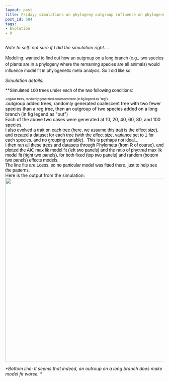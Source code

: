```yaml
---
layout: post
title: Friday; simulations on phylogeny outgroup influence on phylogenetic meta-analysis model fit
post_id: 584
tags: 
- Evolution
- R
---
```


*Note to self: not sure if I did the simulation right....*

<span style="font-family:'Helvetica Neue', Helvetica, Arial, sans-serif;">Modeling: wanted to find out how an outgroup on a long branch (e.g., two species of plants are in a phylogeny where the remaining species are all animals) would influence model fit in phylogenetic meta-analysis. So I did like so:</span>

*Simulation details:*

**<span style="color:#000000;font-family:tahoma, sans-serif;">Simulated 100 trees under each of the two following conditions:</span>
<div><span style="color:#000000;"><span style="font-size:x-small;"><span style="font-family:tahoma, sans-serif;">-regular trees, randomly generated coalescent tree (in fig legend as "reg")</span></span></span></div>
<div><span style="color:#000000;"><span style="font-size:x-small;"><span style="font-family:tahoma, sans-serif;">-</span></span>outgroup added trees, randomly generated coalescent tree with two fewer species than a reg tree, then an outgroup of two species added on a long branch (in fig legend as "out")</span></div>
<div><span style="color:#000000;">Each of the above two cases were generated at 10, 20, 40, 60, 80, and 100 species. </span></div>
<div><span style="font-family:tahoma, sans-serif;color:#000000;">
</span></div>
<div><span style="font-family:tahoma, sans-serif;color:#000000;">I also evolved a trait on each tree (here, we assume this trait is the effect size), and created a dataset for each tree (with the effect size, variance set to 1 for each species, and no grouping variable).  This is perhaps not ideal...</span></div>
<div><span style="color:#000000;">
</span></div>
<div><span style="font-family:tahoma, sans-serif;color:#000000;">I then ran all these trees and datasets through Phylometa (from R of course), and plotted the AIC max lik model fit (left two panels) and the ratio of phy:trad max lik model fit (right two panels), for both fixed (top two panels) and random (bottom two panels) effects models. </span></div>
<div><span style="font-family:tahoma, sans-serif;color:#000000;">
</span></div>
<div><span style="font-family:tahoma, sans-serif;color:#000000;">The line fits are Loess, so no particular model was fitted there, just to help see the patterns. </span></div>
Here is the output from the simulation:

<img class="alignleft size-full wp-image-587" title="myplot" src="http://schamber.files.wordpress.com/2011/10/myplot.jpeg" alt="" width="584" height="584" />

_*Bottom line: It seems that indeed, an outroup on a long branch does make model fit worse. *_